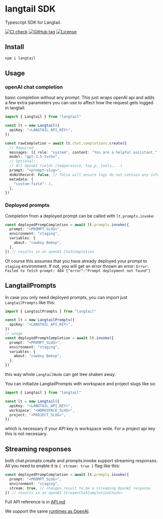 # langtail SDK

Typescript SDK for Langtail.

[![CI check](https://github.com/langtail/langtail-node/workflows/CI%20check/badge.svg)](https://github.com/langtail/langtail-node/actions?query=workflow:"CI+check")
[![GitHub tag](https://img.shields.io/github/tag/langtail/langtail-node?include_prereleases=&sort=semver&color=blue)](https://github.com/langtail/langtail-node/releases/)
[![License](https://img.shields.io/badge/License-MIT-blue)](#license)

## Install

```bash
npm i langtail
```

## Usage

### openAI chat completion

basic completion without any prompt. This just wraps openAI api and adds a few extra parameters you can use to affect how the request gets logged in langtail.

```ts
import { Langtail } from "langtail"

const lt = new Langtail({
  apiKey: "<LANGTAIL_API_KEY>",
})

const rawCompletion = await lt.chat.completions.create({
  // Required
  messages: [{ role: "system", content: "You are a helpful assistant." }],
  model: "gpt-3.5-turbo",
  // Optional:
  // All OpenAI fields (temperature, top_p, tools,...)
  prompt: "<prompt-slug>",
  doNotRecord: false, // false will ensure logs do not contain any info about payloads. You can still see the request in the logs, but you cannot see the variables etc.
  metadata: {
    "custom-field": 1,
  },
})
```

### Deployed prompts

Completion from a deployed prompt can be called with `lt.prompts.invoke`:

```ts
const deployedPrompCompletion = await lt.prompts.invoke({
  prompt: "<PROMPT_SLUG>",
  environment: "staging",
  variables: {
    about: "cowboy Bebop",
  },
}) // results in an openAI ChatCompletion
```

Of course this assumes that you have already deployed your prompt to `staging` environment. If not, you will get an error thrown an error: `Error: Failed to fetch prompt: 404 {"error":"Prompt deployment not found"}`

## LangtailPrompts

In case you only need deployed prompts, you can import just `LangtailPrompts` like this:

```ts
import { LangtailPrompts } from "langtail"

const lt = new LangtailPrompts({
  apiKey: "<LANGTAIL_API_KEY>",
})
// usage
const deployedPromptCompletion = await lt.invoke({
  prompt: "<PROMPT_SLUG>",
  environment: "staging",
  variables: {
    about: "cowboy Bebop",
  },
})
```

this way whole `LangtailNode` can get tree shaken away.

You can initialize LangtailPrompts with workspace and project slugs like so:

```ts
import { Langtail } from "langtail"

const lt = new Langtail({
  apiKey: "<LANGTAIL_API_KEY>",
  workspace: "<WORKSPACE_SLUG>",
  project: "<PROJECT_SLUG>",
})
```

which is necessary if your API key is workspace wide. For a project api key this is not necessary.

## Streaming responses

both chat.prompts.create and prompts.invoke support streaming responses. All you need to enable it is `{ stream: true }` flag like this:

```ts
const deployedPrompCompletion = await lt.prompts.invoke({
  prompt: "<PROMPT_SLUG>",
  environment: "staging",
  stream: true, // changes result to be a streaming OpenAI response
}) // results in an openAI Stream<ChatCompletionChunk>
```

Full API reference is in [API.md](API.md)

We support the same [runtimes as OpenAI](https://github.com/openai/openai-node?tab=readme-ov-file#requirements).

